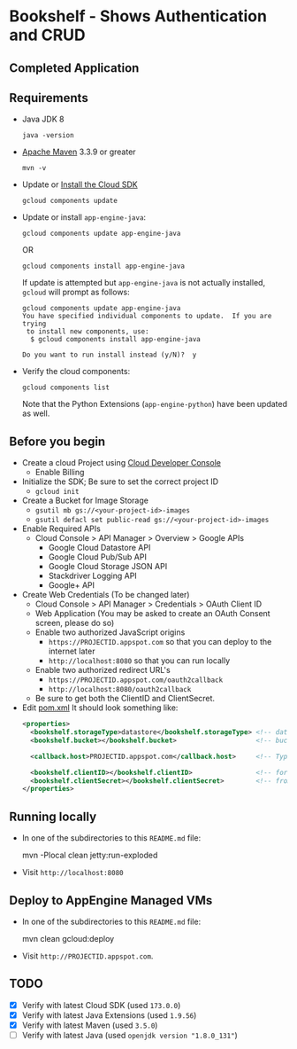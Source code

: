 # Bookshelf - Shows Authentication and CRUD
## Completed Application

## Requirements
* Java JDK 8

  ```
  java -version
  ```
  
* [Apache Maven](http://maven.apache.org) 3.3.9 or greater

  ```
  mvn -v
  ```
  
* Update or [Install the Cloud SDK](https://cloud.google.com/sdk/)

  ```
  gcloud components update
  ```
  
* Update or install `app-engine-java`:

    ```
    gcloud components update app-engine-java
    ```

  OR

    ```
    gcloud components install app-engine-java
    ```

  If update is attempted but `app-engine-java` is not actually installed, `gcloud` will prompt as follows:

    ```
    gcloud components update app-engine-java
    You have specified individual components to update.  If you are trying
     to install new components, use:
      $ gcloud components install app-engine-java
    
    Do you want to run install instead (y/N)?  y
    ```

* Verify the cloud components:

  ```
  gcloud components list
  ```
  
  Note that the Python Extensions (`app-engine-python`) have been updated as well.

## Before you begin
* Create a cloud Project using [Cloud Developer Console](https://console.google.com)
  * Enable Billing
* Initialize the SDK; Be sure to set the correct project ID
  * `gcloud init`
* Create a Bucket for Image Storage
  * `gsutil mb gs://<your-project-id>-images`
  * `gsutil defacl set public-read gs://<your-project-id>-images`
* Enable Required APIs
  * Cloud Console > API Manager > Overview > Google APIs
    * Google Cloud Datastore API
    * Google Cloud Pub/Sub API
    * Google Cloud Storage JSON API
    * Stackdriver Logging API
    * Google+ API
* Create Web Credentials (To be changed later)
  * Cloud Console > API Manager > Credentials > OAuth Client ID
  * Web Application (You may be asked to create an OAuth Consent screen, please do so)
  * Enable two authorized JavaScript origins
    * `https://PROJECTID.appspot.com`  so that you can deploy to the internet later
    * `http://localhost:8080` so that you can run locally
  * Enable two authorized redirect URL's
    * `https://PROJECTID.appspot.com/oauth2callback`
    * `http://localhost:8080/oauth2callback`
  * Be sure to get both the ClientID and ClientSecret.
* Edit [pom.xml](pom.xml) It should look something like:
    ```xml
    <properties>
      <bookshelf.storageType>datastore</bookshelf.storageType> <!-- datastore or cloudsql -->
      <bookshelf.bucket></bookshelf.bucket>                    <!-- bucket you created earlier -->

      <callback.host>PROJECTID.appspot.com</callback.host>     <!-- Typically projectname.appspot.com -->

      <bookshelf.clientID></bookshelf.clientID>                <!-- for User Authentication -->
      <bookshelf.clientSecret></bookshelf.clientSecret>        <!-- from g.co/cloud/console -->
    </properties>
    ```

## Running locally

* In one of the subdirectories to this `README.md` file:

    mvn -Plocal clean jetty:run-exploded

* Visit `http://localhost:8080`

## Deploy to AppEngine Managed VMs

* In one of the subdirectories to this `README.md` file:

    mvn clean gcloud:deploy

* Visit `http://PROJECTID.appspot.com`.

## TODO

- [x] Verify with latest Cloud SDK (used `173.0.0`)
- [x] Verify with latest Java Extensions (used `1.9.56`)
- [x] Verify with latest Maven (used `3.5.0`)
- [ ] Verify with latest Java (used `openjdk version "1.8.0_131"`)
